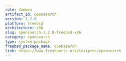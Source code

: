 ```yaml
---
role: daemon
artifact_id: opensearch
version: 1.2.0
platform: freebsd
architecture: x86
slug: opensearch-1.2.0-freebsd-x86
category: opensearch
type: system-package
freebsd_package_name: opensearch
link: https://www.freshports.org/textproc/opensearch
---
```

